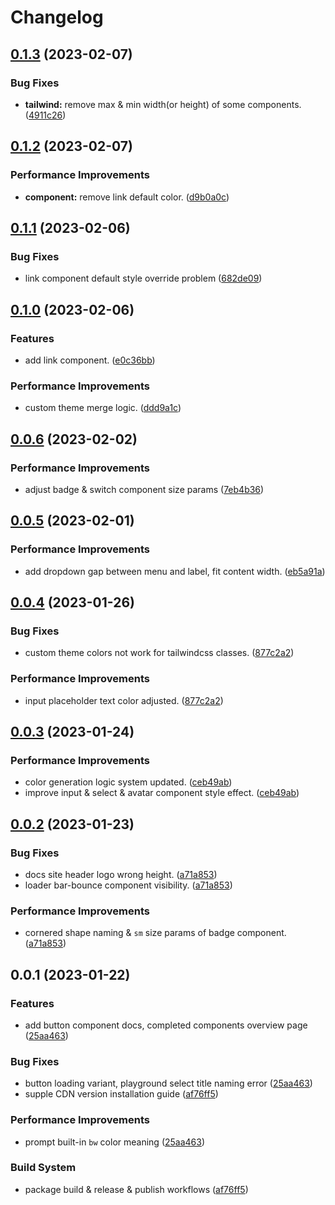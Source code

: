 # Changelog

## [0.1.3](https://github.com/riccox/sira/compare/v0.1.2...v0.1.3) (2023-02-07)


### Bug Fixes

* **tailwind:** remove max & min width(or height) of some components. ([4911c26](https://github.com/riccox/sira/commit/4911c260f77bc631b48c5923d7fddc69b074f461))

## [0.1.2](https://github.com/riccox/sira/compare/v0.1.1...v0.1.2) (2023-02-07)


### Performance Improvements

* **component:** remove link default color. ([d9b0a0c](https://github.com/riccox/sira/commit/d9b0a0c52ab777d8222afdd0cfa53f560c151e36))

## [0.1.1](https://github.com/riccox/sira/compare/v0.1.0...v0.1.1) (2023-02-06)


### Bug Fixes

* link component default style override problem ([682de09](https://github.com/riccox/sira/commit/682de09fae3cafd4763c0a7f5c18854545810549))

## [0.1.0](https://github.com/riccox/sira/compare/v0.0.6...v0.1.0) (2023-02-06)


### Features

* add link component. ([e0c36bb](https://github.com/riccox/sira/commit/e0c36bbe925920d5374afd235b86364ae1396e22))


### Performance Improvements

* custom theme merge logic. ([ddd9a1c](https://github.com/riccox/sira/commit/ddd9a1c31a5d623c82ec6f5cc7b0cbe79d325f15))

## [0.0.6](https://github.com/riccox/sira/compare/v0.0.5...v0.0.6) (2023-02-02)


### Performance Improvements

* adjust badge & switch component size params ([7eb4b36](https://github.com/riccox/sira/commit/7eb4b364b405c0ca1bd6dfa6d0f628cc31387bf9))

## [0.0.5](https://github.com/riccox/sira/compare/v0.0.4...v0.0.5) (2023-02-01)


### Performance Improvements

* add dropdown gap between menu and label, fit content width. ([eb5a91a](https://github.com/riccox/sira/commit/eb5a91ab5329ca5432488ad39a630a54808b31db))

## [0.0.4](https://github.com/riccox/sira/compare/v0.0.3...v0.0.4) (2023-01-26)


### Bug Fixes

* custom theme colors not work for tailwindcss classes. ([877c2a2](https://github.com/riccox/sira/commit/877c2a2f54e12d5ee495d6586ddec8b12a5e222d))


### Performance Improvements

* input placeholder text color adjusted. ([877c2a2](https://github.com/riccox/sira/commit/877c2a2f54e12d5ee495d6586ddec8b12a5e222d))

## [0.0.3](https://github.com/riccox/sira/compare/v0.0.2...v0.0.3) (2023-01-24)


### Performance Improvements

* color generation logic system updated. ([ceb49ab](https://github.com/riccox/sira/commit/ceb49ab5b58a88b12e390546e16fbbff92868aff))
* improve input & select & avatar component style effect. ([ceb49ab](https://github.com/riccox/sira/commit/ceb49ab5b58a88b12e390546e16fbbff92868aff))

## [0.0.2](https://github.com/riccox/sira/compare/v0.0.1...v0.0.2) (2023-01-23)


### Bug Fixes

* docs site header logo wrong height. ([a71a853](https://github.com/riccox/sira/commit/a71a853c8ed529489f835b9b5ad267d48314850f))
* loader bar-bounce component visibility. ([a71a853](https://github.com/riccox/sira/commit/a71a853c8ed529489f835b9b5ad267d48314850f))


### Performance Improvements

* cornered shape naming & `sm` size params of badge component. ([a71a853](https://github.com/riccox/sira/commit/a71a853c8ed529489f835b9b5ad267d48314850f))

## 0.0.1 (2023-01-22)


### Features

* add button component docs, completed components overview page ([25aa463](https://github.com/riccox/sira/commit/25aa46380fb468b6768693a79416bf40642f8788))


### Bug Fixes

* button loading variant, playground select title naming error ([25aa463](https://github.com/riccox/sira/commit/25aa46380fb468b6768693a79416bf40642f8788))
* supple CDN version installation guide ([af76ff5](https://github.com/riccox/sira/commit/af76ff574c06a509b224b2c667a2b663f85c158d))


### Performance Improvements

* prompt built-in `bw` color meaning ([25aa463](https://github.com/riccox/sira/commit/25aa46380fb468b6768693a79416bf40642f8788))


### Build System

* package build & release & publish workflows ([af76ff5](https://github.com/riccox/sira/commit/af76ff574c06a509b224b2c667a2b663f85c158d))
